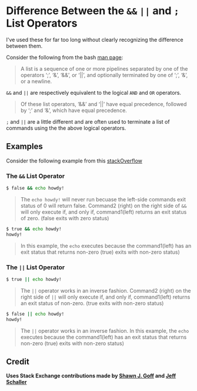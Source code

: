 # Difference Between the `&&` `||` and `;` List Operators

I've used these for far too long without clearly recognizing the difference between them.

Consider the following from the bash [man page](http://www.gnu.org/software/bash/manual/bashref.html#Lists):

>A list is a sequence of one or more pipelines separated by one of the operators ‘;’, ‘&’, ‘&&’, or ‘||’, and optionally terminated by one of ‘;’, ‘&’, or a newline.

`&&` and `||` are respectively equivalent to the logical `AND` and `OR` operators.

>Of these list operators, ‘&&’ and ‘||’ have equal precedence, followed by ‘;’ and ‘&’, which have equal precedence.

`;` and `||` are a little different and are often used to terminate a list of commands using the the above logical operators.

## Examples

Consider the following example from this [stackOverflow](#credit)

### The `&&` List Operator
```sh
$ false && echo howdy!
```
>The `echo howdy!` will never run becuase the left-side commands exit status of 0 will return false. Command2 (right) on the right side of `&&` will only execute if, and only if, command1(left) returns an exit status of zero. (false exits with zero status)
```sh
$ true && echo howdy!
howdy!
```
>In this example, the `echo` executes because the command1(left) has an exit status that returns non-zero (true) exits with non-zero status)

### The `||` List Operator
```sh
$ true || echo howdy!
```
>The `||` operator works in an inverse fashion. Command2 (right) on the right side of `||` will only execute if, and only if, command1(left) returns an exit status of non-zero. (true exits with non-zero status)
```sh
$ false || echo howdy!
howdy!
```
> The `||` operator works in an inverse fashion. In this example, the `echo` executes because the command1(left) has an exit status that returns non-zero (true) exits with non-zero status)


## Credit
**Uses Stack Exchange contributions made by [Shawn J. Goff](https://unix.stackexchange.com/users/2180/shawn-j-goff) and [Jeff Schaller](https://unix.stackexchange.com/users/117549/jeff-schaller)**
